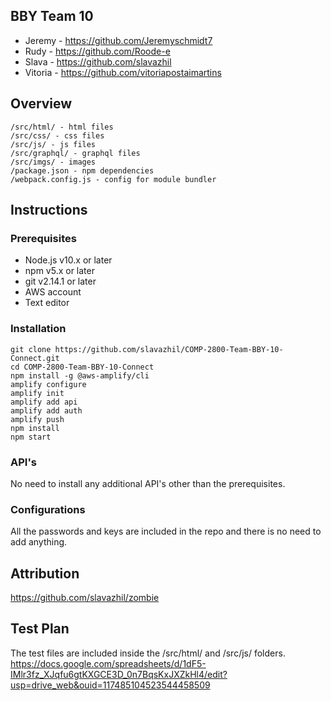 ## BBY Team 10
* Jeremy - https://github.com/Jeremyschmidt7
* Rudy - https://github.com/Roode-e
* Slava - https://github.com/slavazhil
* Vitoria - https://github.com/vitoriapostaimartins

## Overview
```
/src/html/ - html files
/src/css/ - css files
/src/js/ - js files
/src/graphql/ - graphql files
/src/imgs/ - images
/package.json - npm dependencies
/webpack.config.js - config for module bundler
```

## Instructions
### Prerequisites
* Node.js v10.x or later
* npm v5.x or later
* git v2.14.1 or later
* AWS account
* Text editor

### Installation
```
git clone https://github.com/slavazhil/COMP-2800-Team-BBY-10-Connect.git
cd COMP-2800-Team-BBY-10-Connect
npm install -g @aws-amplify/cli
amplify configure
amplify init
amplify add api
amplify add auth
amplify push
npm install
npm start
```

### API's
No need to install any additional API's other than the prerequisites.

### Configurations
All the passwords and keys are included in the repo and there is no need to add anything.

## Attribution
https://github.com/slavazhil/zombie

## Test Plan
The test files are included inside the /src/html/ and /src/js/ folders.
https://docs.google.com/spreadsheets/d/1dF5-IMlr3fz_XJqfu6gtKXGCE3D_0n7BqsKxJXZkHl4/edit?usp=drive_web&ouid=117485104523544458509
